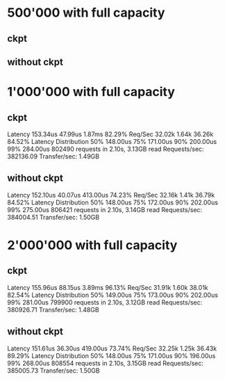 # 500'000 with full capacity

## ckpt

## without ckpt


# 1'000'000 with full capacity

## ckpt

Latency   153.34us   47.99us   1.87ms   82.29%
    Req/Sec    32.02k     1.64k   36.26k    84.52%
  Latency Distribution
     50%  148.00us
     75%  171.00us
     90%  200.00us
     99%  284.00us
  802490 requests in 2.10s, 3.13GB read
Requests/sec: 382136.09
Transfer/sec:      1.49GB


## without ckpt

 Latency   152.10us   40.07us 413.00us   74.23%
    Req/Sec    32.16k     1.41k   36.79k    84.52%
  Latency Distribution
     50%  148.00us
     75%  172.00us
     90%  202.00us
     99%  275.00us
  806421 requests in 2.10s, 3.14GB read
Requests/sec: 384004.51
Transfer/sec:      1.50GB

# 2'000'000 with full capacity

## ckpt
   Latency   155.96us   88.15us   3.89ms   96.13%
    Req/Sec    31.91k     1.60k   38.01k    82.54%
  Latency Distribution
     50%  149.00us
     75%  173.00us
     90%  202.00us
     99%  281.00us
  799900 requests in 2.10s, 3.12GB read
Requests/sec: 380926.71
Transfer/sec:      1.48GB

## without ckpt

   Latency   151.61us   36.30us 419.00us   73.74%
    Req/Sec    32.25k     1.25k   36.43k    89.29%
  Latency Distribution
     50%  148.00us
     75%  171.00us
     90%  196.00us
     99%  268.00us
  808554 requests in 2.10s, 3.15GB read
Requests/sec: 385005.73
Transfer/sec:      1.50GB

